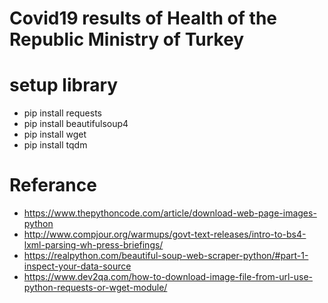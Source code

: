 # Covid19 results of Health of the Republic Ministry of Turkey
# setup library
* pip install requests
* pip install beautifulsoup4
* pip install wget
* pip install tqdm

# Referance
* https://www.thepythoncode.com/article/download-web-page-images-python
* http://www.compjour.org/warmups/govt-text-releases/intro-to-bs4-lxml-parsing-wh-press-briefings/
* https://realpython.com/beautiful-soup-web-scraper-python/#part-1-inspect-your-data-source
* https://www.dev2qa.com/how-to-download-image-file-from-url-use-python-requests-or-wget-module/
 

